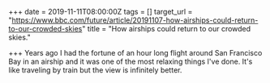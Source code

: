 +++
date = 2019-11-11T08:00:00Z
tags = []
target_url = "https://www.bbc.com/future/article/20191107-how-airships-could-return-to-our-crowded-skies"
title = "How airships could return to our crowded skies."

+++
Years ago I had the fortune of an hour long flight around San Francisco Bay in an airship and it was one of the most relaxing things I've done. It's like traveling by train but the view is infinitely better.